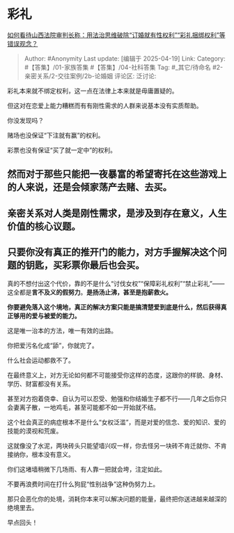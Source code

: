 # 彩礼
[如何看待山西法院审判长称：用法治思维破除“订婚就有性权利”“彩礼捆绑权利”等错误观念？](https://www.zhihu.com/question/1895838408380756333/answer/1896719897846847378)
> Author: #Anonymity
> Last update: [编辑于 2025-04-19]
> Link:
> Category: #【答集】/01-家族答集 #【答集】/04-社科答集 
> Tag: #_其它/待命名 #2-亲密关系/2-交往案例/2b-论婚姻 
> 评论区:
> 泛讨论:

彩礼本来就不绑定权利，这一点在法律上本来就是毋庸置疑的。

但这对在恋爱上能力糟糕而有有刚性需求的人群来说基本没有实质帮助。

你没发现吗？

赌场也没保证“下注就有赢”的权利。

彩票也没有保证“买了就一定中”的权利。

## **然而对于那些只能把一夜暴富的希望寄托在这些游戏上的人来说，还是会倾家荡产去赌、去买。**

## **亲密关系对人类是刚性需求，是涉及到存在意义，人生价值的核心议题。**

## **只要你没有真正的推开门的能力，对方手握解决这个问题的钥匙，买彩票你最后也会买。**

真的不想付出这个代价，靠的不是什么“讨伐女权”“保障彩礼权利”“禁止彩礼”——这全都是**言不及义的假努力**。**是扬汤止沸，甚至是抱薪救火。**

**你要避免落入这个境地，真正的解决方案只能是搞清楚爱到底是什么，然后获得真正够用的爱与被爱的能力。**

这是唯一治本的方法，唯一有效的出路。

你把爱污名化成“舔”，你就完了。

什么社会运动都救不了。

在最终意义上，对方无论如何都不可能接受你这样的态度，这跟你的样貌、身材、学历、财富都没有关系。

甚至对方抱着侥幸、自认为可以忍受、勉强和你结婚生子都不行——几年之后你只会妻离子散，一地鸡毛，甚至可能都不如一开始就不结。

这个社会真正的病症根本不是什么“女权泛滥”，而是对爱的信念、爱的知识、爱的技能的漠视和荒废。

这就像没了水泥，两块砖头只能望墙兴叹一样，你去怪另一块砖不肯迁就你、不肯接纳你，根本没有意义。

你们这堵墙稍微下几场雨、有人靠一把就会垮，注定如此。

不要再浪费时间在打什么狗屁“性别战争”这种伪努力上。

那只会恶化你的处境，消耗你本来可以解决问题的能量，最终把你送进越来越深的绝境里去。

早点回头！
